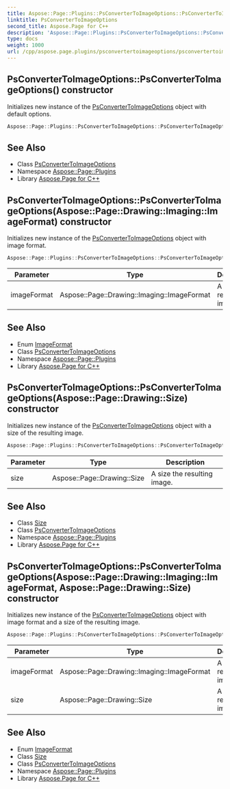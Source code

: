 ```yaml
---
title: Aspose::Page::Plugins::PsConverterToImageOptions::PsConverterToImageOptions constructor
linktitle: PsConverterToImageOptions
second_title: Aspose.Page for C++
description: 'Aspose::Page::Plugins::PsConverterToImageOptions::PsConverterToImageOptions constructor. Initializes new instance of the PsConverterToImageOptions object with default options in C++.'
type: docs
weight: 1000
url: /cpp/aspose.page.plugins/psconvertertoimageoptions/psconvertertoimageoptions/
---
```

## PsConverterToImageOptions::PsConverterToImageOptions() constructor


Initializes new instance of the [PsConverterToImageOptions](../) object with default options.

```cpp
Aspose::Page::Plugins::PsConverterToImageOptions::PsConverterToImageOptions()
```

## See Also

* Class [PsConverterToImageOptions](../)
* Namespace [Aspose::Page::Plugins](../../)
* Library [Aspose.Page for C++](../../../)
## PsConverterToImageOptions::PsConverterToImageOptions(Aspose::Page::Drawing::Imaging::ImageFormat) constructor


Initializes new instance of the [PsConverterToImageOptions](../) object with image format.

```cpp
Aspose::Page::Plugins::PsConverterToImageOptions::PsConverterToImageOptions(Aspose::Page::Drawing::Imaging::ImageFormat imageFormat)
```


| Parameter | Type | Description |
| --- | --- | --- |
| imageFormat | Aspose::Page::Drawing::Imaging::ImageFormat | A format of resulting image. |

## See Also

* Enum [ImageFormat](../../../aspose.page.drawing.imaging/imageformat/)
* Class [PsConverterToImageOptions](../)
* Namespace [Aspose::Page::Plugins](../../)
* Library [Aspose.Page for C++](../../../)
## PsConverterToImageOptions::PsConverterToImageOptions(Aspose::Page::Drawing::Size) constructor


Initializes new instance of the [PsConverterToImageOptions](../) object with a size of the resulting image.

```cpp
Aspose::Page::Plugins::PsConverterToImageOptions::PsConverterToImageOptions(Aspose::Page::Drawing::Size size)
```


| Parameter | Type | Description |
| --- | --- | --- |
| size | Aspose::Page::Drawing::Size | A size the resulting image. |

## See Also

* Class [Size](../../../aspose.page.drawing/size/)
* Class [PsConverterToImageOptions](../)
* Namespace [Aspose::Page::Plugins](../../)
* Library [Aspose.Page for C++](../../../)
## PsConverterToImageOptions::PsConverterToImageOptions(Aspose::Page::Drawing::Imaging::ImageFormat, Aspose::Page::Drawing::Size) constructor


Initializes new instance of the [PsConverterToImageOptions](../) object with image format and a size of the resulting image.

```cpp
Aspose::Page::Plugins::PsConverterToImageOptions::PsConverterToImageOptions(Aspose::Page::Drawing::Imaging::ImageFormat imageFormat, Aspose::Page::Drawing::Size size)
```


| Parameter | Type | Description |
| --- | --- | --- |
| imageFormat | Aspose::Page::Drawing::Imaging::ImageFormat | A format of resulting image. |
| size | Aspose::Page::Drawing::Size | A size the resulting image. |

## See Also

* Enum [ImageFormat](../../../aspose.page.drawing.imaging/imageformat/)
* Class [Size](../../../aspose.page.drawing/size/)
* Class [PsConverterToImageOptions](../)
* Namespace [Aspose::Page::Plugins](../../)
* Library [Aspose.Page for C++](../../../)
